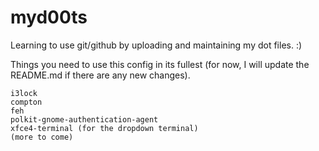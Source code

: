 # myd00ts
Learning to use git/github by uploading and maintaining my dot files. :)


Things you need to use this config in its fullest (for now, I will update the README.md if there are any new changes).

	i3lock
	compton
	feh
	polkit-gnome-authentication-agent
	xfce4-terminal (for the dropdown terminal)
	(more to come)
